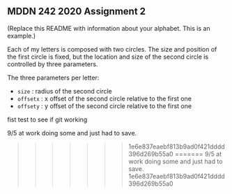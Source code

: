 ## MDDN 242 2020 Assignment 2

(Replace this README with information about your alphabet. This is an example.)

Each of my letters is composed with two circles. The size and position of the first circle is fixed, but the location and size of the second circle is controlled by three parameters.

The three parameters per letter:
  * `size` : radius of the second circle
  * `offsetx` : x offset of the second circle relative to the first one
  * `offsety` : y offset of the second circle relative to the first one

fist test to see if git working

9/5
at work doing some and just had to save.
>>>>>>> 1e6e837eaebf813b9ad0f421dddd396d269b55a0
=======
9/5
at work doing some and just had to save.
>>>>>>> 1e6e837eaebf813b9ad0f421dddd396d269b55a0
